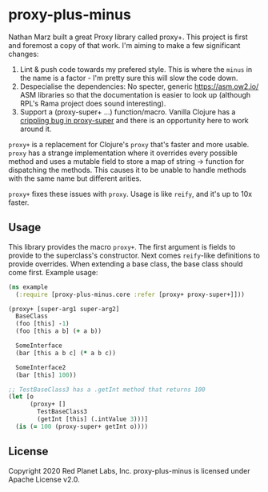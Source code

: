 # proxy-plus-minus

Nathan Marz built a great Proxy library called proxy+. This project is first and foremost a copy of that work. I'm aiming to make a few significant changes:

1. Lint & push code towards my prefered style. This is where the `minus` in the name is a factor - I'm pretty sure this will slow the code down.
2. Despecialise the dependencies: No specter, generic https://asm.ow2.io/ ASM libraries so that the documentation is easier to look up (although RPL's Rama project does sound interesting).
3. Support a (proxy-super+ ...) function/macro. Vanilla Clojure has a [crippling bug in proxy-super](https://clojure.atlassian.net/browse/CLJ-2201) and there is an opportunity here to work around it.

`proxy+` is a replacement for Clojure's `proxy` that's faster and more usable. `proxy` has a strange implementation where it overrides every possible method and uses a mutable field to store a map of string -> function for dispatching the methods. This causes it to be unable to handle methods with the same name but different arities.

`proxy+` fixes these issues with `proxy`. Usage is like `reify`, and it's up to 10x faster.

## Usage

This library provides the macro `proxy+`. The first argument is fields to provide to the superclass's constructor. Next comes `reify`-like definitions to provide overrides.  When extending a base class, the base class should come first. Example usage:

```clj
(ns example
  (:require [proxy-plus-minus.core :refer [proxy+ proxy-super+]]))

(proxy+ [super-arg1 super-arg2]
  BaseClass
  (foo [this] -1)
  (foo [this a b] (+ a b))

  SomeInterface
  (bar [this a b c] (* a b c))

  SomeInterface2
  (bar [this] 100))

;; TestBaseClass3 has a .getInt method that returns 100
(let [o
      (proxy+ []
        TestBaseClass3
        (getInt [this] (.intValue 3)))]
  (is (= 100 (proxy-super+ getInt o))))
```

## License

Copyright 2020 Red Planet Labs, Inc. proxy-plus-minus is licensed under Apache License v2.0.
